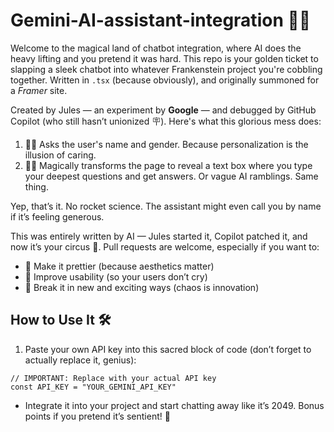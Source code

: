 # Gemini-AI-assistant-integration 🤖✨

Welcome to the magical land of chatbot integration, where AI does the heavy lifting and you pretend it was hard. This repo is your golden ticket to slapping a sleek chatbot into whatever Frankenstein project you're cobbling together. Written in `.tsx` (because obviously), and originally summoned for a *Framer* site.

Created by Jules — an experiment by **Google** — and debugged by GitHub Copilot (who still hasn’t unionized 🪧). Here's what this glorious mess does:

1. 🕵️‍♂️ Asks the user's name and gender. Because personalization is the illusion of caring.
2. 🧙‍♀️ Magically transforms the page to reveal a text box where you type your deepest questions and get answers. Or vague AI ramblings. Same thing.

Yep, that’s it. No rocket science. The assistant might even call you by name if it’s feeling generous.

This was entirely written by AI — Jules started it, Copilot patched it, and now it’s your circus 🎪. Pull requests are welcome, especially if you want to:

* 💅 Make it prettier (because aesthetics matter)
* 🧼 Improve usability (so your users don’t cry)
* 🧪 Break it in new and exciting ways (chaos is innovation)

## How to Use It 🛠️

1. Paste your own API key into this sacred block of code (don’t forget to actually replace it, genius):

```tsx
// IMPORTANT: Replace with your actual API key
const API_KEY = "YOUR_GEMINI_API_KEY"
```
- Integrate it into your project and start chatting away like it’s 2049. Bonus points if you pretend it’s sentient! 🤖

